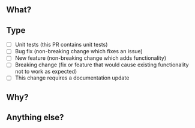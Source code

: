 ## What?

## Type
- [ ] Unit tests (this PR contains unit tests)
- [ ] Bug fix (non-breaking change which fixes an issue)
- [ ] New feature (non-breaking change which adds functionality)
- [ ] Breaking change (fix or feature that would cause existing functionality not to work as expected)
- [ ] This change requires a documentation update

## Why?

## Anything else?
